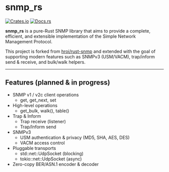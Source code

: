 # snmp_rs

[![Crates.io](https://img.shields.io/crates/v/snmp_rs.svg)](https://crates.io/crates/snmp_rs)
[![Docs.rs](https://docs.rs/snmp_rs/badge.svg)](https://docs.rs/snmp_rs)

**snmp_rs** is a pure-Rust SNMP library that aims to provide a complete, efficient, and extensible implementation of the Simple Network Management Protocol.  

This project is forked from [hroi/rust-snmp](https://github.com/hroi/rust-snmp) and extended with the goal of supporting modern features such as SNMPv3 (USM/VACM), trap/inform send & receive, and bulk/walk helpers.  

---

## Features (planned & in progress)

- SNMP v1 / v2c client operations  
  - get, get_next, set  
- High-level operations  
  - get_bulk, walk(), table()  
- Trap & Inform  
  - Trap receive (listener)  
  - Trap/Inform send  
- SNMPv3  
  - USM authentication & privacy (MD5, SHA, AES, DES)  
  - VACM access control  
- Pluggable transports  
  - std::net::UdpSocket (blocking)  
  - tokio::net::UdpSocket (async)  
- Zero-copy BER/ASN.1 encoder & decoder  
